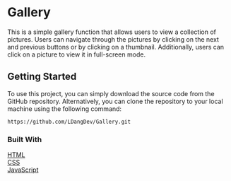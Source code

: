 # Gallery
This is a simple gallery function that allows users to view a collection of pictures. Users can navigate through the pictures by clicking on the next and previous buttons or by clicking on a thumbnail. Additionally, users can click on a picture to view it in full-screen mode.
## Getting Started
To use this project, you can simply download the source code from the GitHub repository. Alternatively, you can clone the repository to your local machine using the following command:
```
https://github.com/LDangDev/Gallery.git
```
### Built With
[HTML](https://developer.mozilla.org/en-US/docs/Web/HTML)<br />
[CSS](https://developer.mozilla.org/en-US/docs/Web/CSS)<br />
[JavaScript](https://developer.mozilla.org/en-US/docs/Web/JavaScript)<br />
